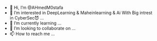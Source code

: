 - 👋 Hi, I’m @AHmedM0stafa
- 👀 I’m interested in DeepLearning & Maheinlearning & Ai With Big intrest in CyberSec😈 ...
- 🌱 I’m currently learning ...
- 💞️ I’m looking to collaborate on ...
- 📫 How to reach me ...

<!---
AHmedM0stafa/AHmedM0stafa is a ✨ special ✨ repository because its `README.md` (this file) appears on your GitHub profile.
You can click the Preview link to take a look at your changes.
--->
